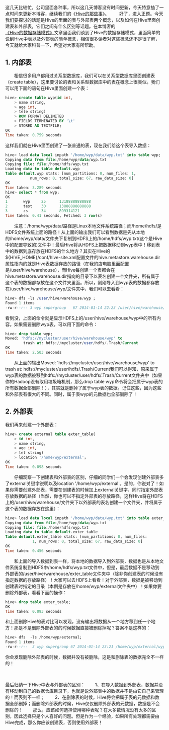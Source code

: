 这几天比较忙，公司里面各种事，所以这几天博客没有时间更新，今天特意抽了一点时间来更新本博客，继续我们的《[Hive的那些事](https://www.iteblog.com/archives/tag/hive-technology/)》。
　　好了，进入正题。今天我们要探讨的话题是Hive的里面的表与外部表两个概念，以及如何在Hive里面创建表和外部表，它们之间有什么区别等话题。在本博客的[《Hive的数据存储模式》](https://www.iteblog.com/archives/866)文章里面我们谈到了Hive的数据存储模式，里面简单的说到Hive中表以及外部表的简单概念，相信很多读者对这些概念还不是很了解，今天就给大家科普一下，希望对大家有所帮助。

## 1. 内部表

　　相信很多用户都用过关系型数据库，我们可以在关系型数据库里面创建表（create table），这里要讨论的表和关系型数据库中的表在概念上很类似。我们可以用下面的语句在Hive里面创建一个表：

```sql
hive> create table wyp(id int,
    > name string,
    > age int,
    > tele string)
    > ROW FORMAT DELIMITED
    > FIELDS TERMINATED BY '\t'
    > STORED AS TEXTFILE;
OK
Time taken: 0.759 seconds
```

这样我们就在Hive里面创建了一张普通的表，现在我们给这个表导入数据：

```sql
hive> load data local inpath '/home/wyp/data/wyp.txt' into table wyp;
Copying data from file:/home/wyp/data/wyp.txt
Copying file: file:/home/hdfs/wyp.txt
Loading data to table default.wyp
Table default.wyp stats: [num_partitions: 0, num_files: 1, 
           num_rows: 0, total_size: 67, raw_data_size: 0]
OK
Time taken: 3.289 seconds
hive> select * from wyp;
OK
1       wyp     25      13188888888888
2       test    30      13888888888888
3       zs      34      899314121
Time taken: 0.41 seconds, Fetched: 3 row(s)
```

　　注意：/home/wyp/data/路径是Linux本地文件系统路径；而/home/hdfs/是HDFS文件系统上面的路径！从上面的输出我们可以看到数据是先从本地的/home/wyp/data/文件夹下复制到HDFS上的/home/hdfs/wyp.txt(这个是Hive中的配置导致的)文件中！最后Hive将从HDFS上把数据移动到wyp表中！移到表中的数据到底存放在HDFS的什么地方？其实在Hive的${HIVE_HOME}/conf/hive-site.xml配置文件的hive.metastore.warehouse.dir属性指向的就是Hive表数据存放的路径（在我的店电脑里面配置是/user/hive/warehouse），而Hive每创建一个表都会在hive.metastore.warehouse.dir指向的目录下以表名创建一个文件夹，所有属于这个表的数据都存放在这个文件夹里面。所以，刚刚导入到wyp表的数据都存放在/user/hive/warehouse/wyp/文件夹中，我们可以去看看：

```sql
hive> dfs -ls /user/hive/warehouse/wyp ;
Found 1 items
-rw-r--r-- 3 wyp supergroup   67 2014-01-14 22:23 /user/hive/warehouse/wyp/wyp.txt
```

看到没，上面的命令就是显示HDFS上的/user/hive/warehouse/wyp中的所有内容。如果需要删除wyp表，可以用下面的命令：

```sql
hive> drop table wyp;
Moved: 'hdfs://mycluster/user/hive/warehouse/wyp' to 
        trash at: hdfs://mycluster/user/hdfs/.Trash/Current
OK
Time taken: 2.503 seconds
```

　　从上面的输出Moved: 'hdfs://mycluster/user/hive/warehouse/wyp' to trash at: hdfs://mycluster/user/hdfs/.Trash/Current我们可以得知，原来属于wyp表的数据被移到hdfs://mycluster/user/hdfs/.Trash/Current文件夹中（如果你的Hadoop没有取用垃圾箱机制，那么drop table wyp命令将会把属于wyp表的所有数据全部删除！），其实就是删掉了属于wyp表的数据。记住这些，因为这些和外部表有很大的不同。同时，属于表wyp的元数据也全部删除了！

## 2. 外部表

我们再来创建一个外部表：

```sql
hive> create external table exter_table(
    > id int,
    > name string,
    > age int,
    > tel string)
    > location '/home/wyp/external';
OK
Time taken: 0.098 seconds
```

　　仔细观察一下创建表和外部表的区别，仔细的同学们一个会发现创建外部表多了external关键字说明以及location '/home/wyp/external'。是的，你说对了！如果你需要创建外部表，需要在创建表的时候加上external关键字，同时指定外部表存放数据的路径（当然，你也可以不指定外部表的存放路径，这样Hive将在HDFS上的/user/hive/warehouse/文件夹下以外部表的表名创建一个文件夹，并将属于这个表的数据存放在这里）：

```sql
hive> load data local inpath '/home/wyp/data/wyp.txt' into table exter_table;
Copying data from file:/home/wyp/data/wyp.txt
Copying file: file:/home/hdfs/wyp.txt
Loading data to table default.exter_table
Table default.exter_table stats: [num_partitions: 0, num_files: 
            1, num_rows: 0, total_size: 67, raw_data_size: 0]
OK
Time taken: 0.456 seconds
```

　　和上面的导入数据到表一样，将本地的数据导入到外部表，数据也是从本地文件系统复制到HDFS中/home/hdfs/wyp.txt文件中，但是，最后数据不是移动到外部表的/user/hive/warehouse/exter_table文件夹中（除非你创建表的时候没有指定数据的存放路径）！大家可以去HDFS上看看！对于外部表，数据是被移动到创建表时指定的目录（本例是存放在/home/wyp/external文件夹中）！如果你要删除外部表，看看下面的操作：

```sql
hive> drop table exter_table;
OK
Time taken: 0.093 seconds
```

和上面删除Hive的表对比可以发现，没有输出将数据从一个地方移到任一个地方！那是不是删除外部表的的时候数据直接被删除掉呢？答案不是这样的：

```sql
hive> dfs  -ls /home/wyp/external;
Found 1 items
-rw-r--r--  3 wyp supergroup 67 2014-01-14 23:21 /home/wyp/external/wyp.txt
```

你会发现删除外部表的时候，数据并没有被删除，这是和删除表的数据完全不一样的！

　　

最后归纳一下Hive中表与外部表的区别：
　　1、在导入数据到外部表，数据并没有移动到自己的数据仓库目录下，也就是说外部表中的数据并不是由它自己来管理的！而表则不一样；
　　2、在删除表的时候，Hive将会把属于表的元数据和数据全部删掉；而删除外部表的时候，Hive仅仅删除外部表的元数据，数据是不会删除的！
　　那么，应该如何选择使用哪种表呢？在大多数情况没有太多的区别，因此选择只是个人喜好的问题。但是作为一个经验，如果所有处理都需要由Hive完成，那么你应该创建表，否则使用外部表！

